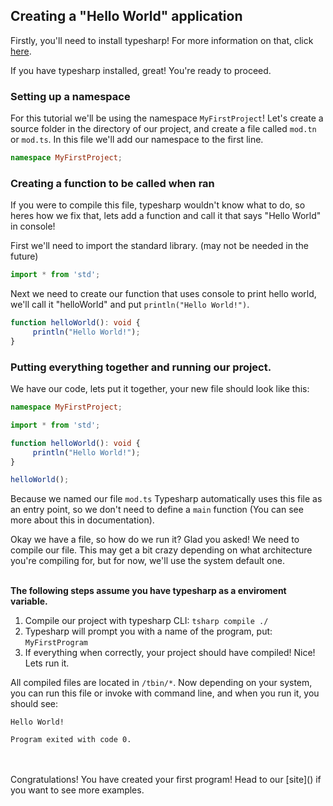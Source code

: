 ## Creating a "Hello World" application

Firstly, you'll need to install typesharp! For more information on that, click [here](). <br />

If you have typesharp installed, great! You're ready to proceed.

### Setting up a namespace
For this tutorial we'll be using the namespace `MyFirstProject`!
Let's create a source folder in the directory of our project, and create a file called `mod.tn` or `mod.ts`. In this file we'll add our namespace to the first line.
```ts
namespace MyFirstProject;
```

### Creating a function to be called when ran
If you were to compile this file, typesharp wouldn't know what to do, so heres how we fix that, lets add a function and call it that says "Hello World" in console! <br />

First we'll need to import the standard library. (may not be needed in the future)
```ts
import * from 'std';
```
Next we need to create our function that uses console to print hello world, we'll call it "helloWorld" and put `println("Hello World!")`.
```ts
function helloWorld(): void {
     println("Hello World!");
}
```

### Putting everything together and running our project.
We have our code, lets put it together, your new file should look like this:
```ts
namespace MyFirstProject;

import * from 'std';

function helloWorld(): void {
     println("Hello World!");
}

helloWorld();
```

Because we named our file `mod.ts` Typesharp automatically uses this file as an entry point, so we don't need to define a `main` function (You can see more about this in documentation). <br />

Okay we have a file, so how do we run it? Glad you asked! We need to compile our file. This may get a bit crazy depending on what architecture you're compiling for, but for now, we'll use the system default one. <br /> <br />

**The following steps assume you have typesharp as a enviroment variable.**
 1. Compile our project with typesharp CLI: `tsharp compile ./`
 2. Typesharp will prompt you with a name of the program, put: `MyFirstProgram`
 3. If everything when correctly, your project should have compiled! Nice! Lets run it.

All compiled files are located in `/tbin/*`. Now depending on your system, you can run this file or invoke with command line, and when you run it, you should see:

```xl
Hello World!

Program exited with code 0.
```
<br />
<br />
Congratulations! You have created your first program! Head to our [site]() if you want to see more examples.